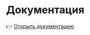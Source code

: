 # Документация

👉 [Открыть документацию](https://github.com/burguty/storage_model/blob/master/%D0%9F%D1%80%D0%B0%D0%BA%D1%82%D0%B8%D0%BA%D1%83%D0%BC_%D0%9E%D0%BF%D1%82%D0%BE%D0%B2%D1%8B%D0%B8%CC%86_%D1%81%D0%BA%D0%BB%D0%B0%D0%B4.pdf)
